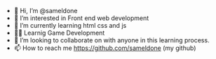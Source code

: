 - 👋 Hi, I’m @sameldone
- 👀 I’m interested in Front end web development
- 🌱 I’m currently learning html css and js
- 🧑‍💻 Learnig Game Development
- 💞️ I’m looking to collaborate on with anyone in this learning process.
- 📫 How to reach me https://github.com/sameldone (my github)

<!---
sameldone/sameldone is a ✨ special ✨ repository because its `README.md` (this file) appears on your GitHub profile.
You can click the Preview link to take a look at your changes.
--->
